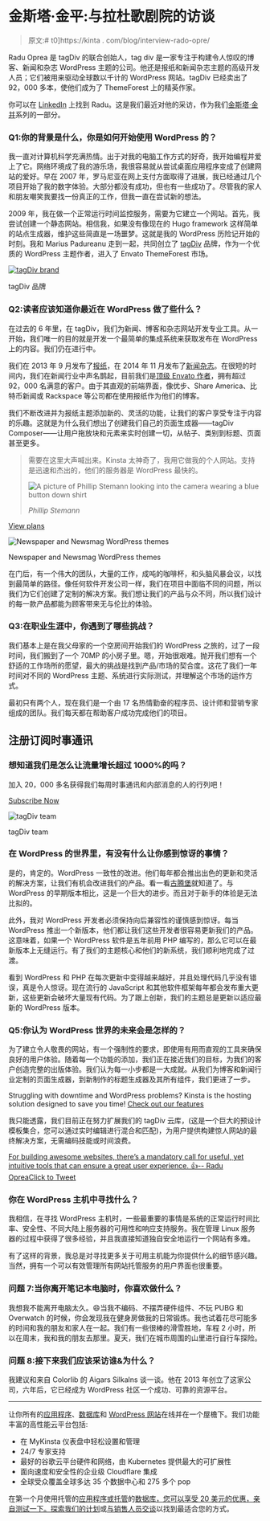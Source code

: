 # 金斯塔·金平:与拉杜歌剧院的访谈

> 原文:# t0]https://kinta . com/blog/interview-rado-opre/

Radu Oprea 是 tagDiv 的联合创始人，tag div 是一家专注于构建令人惊叹的博客、新闻和杂志 WordPress 主题的公司。他还是报纸和新闻杂志主题的高级开发人员；它们被用来驱动全球数以千计的 WordPress 网站。tagDiv 已经卖出了 92，000 多本，使他们成为了 ThemeForest 上的精英作家。

你可以在 [LinkedIn](https://www.linkedin.com/in/radu-oprea-8540a7169/) 上找到 Radu。这是我们最近对他的采访，作为我们[金斯塔·金并](https://kinsta.com/?post_type=post&s=kingpin)系列的一部分。

### Q1:你的背景是什么，你是如何开始使用 WordPress 的？

我一直对计算机科学充满热情。出于对我的电脑工作方式的好奇，我开始编程并爱上了它。网络环境成了我的游乐场，我很容易就从尝试桌面应用程序变成了创建网站的爱好。早在 2007 年，罗马尼亚在网上支付方面取得了进展，我已经通过几个项目开始了我的数字体验。大部分都没有成功，但也有一些成功了。尽管我的家人和朋友嘲笑我要找一份真正的工作，但我一直在尝试新的想法。

2009 年，我在做一个正常运行时间监控服务，需要为它建立一个网站。首先，我尝试创建一个静态网站。相信我，如果没有像现在的 Hugo framework 这样简单的站点生成器，维护这些简直是一场噩梦。这就是我的 WordPress 历险记开始的时刻。我和 Marius Padureanu 走到一起，共同创立了 [tagDiv](https://tagdiv.com) 品牌，作为一个优质的 WordPress 主题作者，进入了 Envato ThemeForest 市场。

[![tagDiv brand](img/faf14fdc24e4153b695268cd2398a270.png)](https://tagdiv.com/) 

tagDiv 品牌



 ### Q2:读者应该知道你最近在 WordPress 做了些什么？

在过去的 6 年里，在 tagDiv，我们为新闻、博客和杂志网站开发专业工具。从一开始，我们唯一的目的就是开发一个最简单的集成系统来获取发布在 WordPress 上的内容。我们仍在进行中。

我们在 2013 年 9 月发布了[报纸](https://themeforest.net/item/newspaper/5489609)，在 2014 年 11 月发布了[新闻杂志](https://themeforest.net/item/newsmag-news-magazine-newspaper/9512331)。在很短的时间内，我们在新闻行业中声名鹊起，目前我们是[顶级 Envato 作者](https://themeforest.net/authors/top)，拥有超过 92，000 名满意的客户。由于其直观的前端界面，像优步、Share America、比特币新闻或 Rackspace 等公司都在使用报纸作为他们的博客。

我们不断改进并为报纸主题添加新的、灵活的功能，让我们的客户享受专注于内容的乐趣。这就是为什么我们想出了创建我们自己的页面生成器——tagDiv Composer——让用户拖放块和元素来实时创建一切，从帖子、类别到标题、页面甚至更多。





> 需要在这里大声喊出来。Kinsta 太神奇了，我用它做我的个人网站。支持是迅速和杰出的，他们的服务器是 WordPress 最快的。
> 
> <footer class="wp-block-kinsta-client-quote__footer">
> 
> ![A picture of Phillip Stemann looking into the camera wearing a blue button down shirt](img/12b77bdcd297e9bf069df2f3413ad833.png)
> 
> <cite class="wp-block-kinsta-client-quote__cite">Phillip Stemann</cite></footer>

[View plans](https://kinsta.com/plans/)

![Newspaper and Newsmag WordPress themes](img/33eb9f3a8fede225bac29e00a47c0377.png)

Newspaper and Newsmag WordPress themes



在门后，有一个伟大的团队，大量的工作，成吨的咖啡杯，和头脑风暴会议，以找到最简单的路径。像任何软件开发公司一样，我们在项目中面临不同的问题，所以我们为它们创建了定制的解决方案。我们想让我们的产品与众不同，所以我们设计的每一款产品都能为顾客带来无与伦比的体验。


### Q3:在职业生涯中，你遇到了哪些挑战？

我们基本上是在我父母家的一个空房间开始我们的 WordPress 之旅的，过了一段时间，我们搬到了一个 70MP 的小房子里。嗯，开始很艰难。抛开我们想有一个舒适的工作场所的愿望，最大的挑战是找到产品/市场的契合度。这花了我们一年时间对不同的 WordPress 主题、系统进行实际测试，并理解这个市场的运作方式。

最初只有两个人，现在我们是一个由 17 名热情勤奋的程序员、设计师和营销专家组成的团队。我们每天都在帮助客户成功完成他们的项目。

 ## 注册订阅时事通讯



### 想知道我们是怎么让流量增长超过 1000%的吗？

加入 20，000 多名获得我们每周时事通讯和内部消息的人的行列吧！

[Subscribe Now](#newsletter)

![tagDiv team](img/15963ca5e26db5a1e724a8baff0f750d.png)

tagDiv team



### 在 WordPress 的世界里，有没有什么让你感到惊讶的事情？

是的，肯定的。WordPress 一致性的改进。他们每年都会推出出色的更新和灵活的解决方案，让我们有机会改进我们的产品。看一看[古腾堡](https://kinsta.com/blog/gutenberg-wordpress-editor/)就知道了。与 WordPress 的早期版本相比，这是一个巨大的进步。而且对于新手的体验是无法比拟的。

此外，我对 WordPress 开发者必须保持向后兼容性的谨慎感到惊讶。每当 WordPress 推出一个新版本，他们都让我们这些开发者很容易更新我们的产品。这意味着，如果一个 WordPress 软件是五年前用 PHP 编写的，那么它可以在最新版本上无缝运行。有了我们的主题核心和他们的新系统，我们顺利地完成了过渡。

看到 WordPress 和 PHP 在每次更新中变得越来越好，并且处理代码几乎没有错误，真是令人惊讶。现在流行的 JavaScript 和其他软件框架每年都会发布重大更新，这些更新会破坏大量现有代码。为了跟上创新，我们的主题总是更新以适应最新的 WordPress 版本。


### Q5:你认为 WordPress 世界的未来会是怎样的？

为了建立令人敬畏的网站，有一个强制性的要求，即使用有用而直观的工具来确保良好的用户体验。随着每一个功能的添加，我们正在接近我们的目标，为我们的客户创造完整的出版体验。我们认为每一小步都是一大成就。从我们为博客和新闻行业定制的页面生成器，到新制作的标题生成器及其所有组件，我们更进了一步。

Struggling with downtime and WordPress problems? Kinsta is the hosting solution designed to save you time! [Check out our features](https://kinsta.com/features/)

我只能透露，我们目前正在努力扩展我们的 tagDiv 云库，(这是一个巨大的预设计模板集合，您可以通过实时编辑进行混合和匹配)，为用户提供构建惊人网站的最终解决方案，无需编码技能或时间浪费。

[For building awesome websites, there’s a mandatory call for useful, yet intuitive tools that can ensure a great user experience. 👍-- Radu OpreaClick to Tweet](https://twitter.com/intent/tweet?url=https%3A%2F%2Fkinsta.com%2Fblog%2Finterview-radu-oprea%2F&via=kinsta&text=For+building+awesome+websites%2C+there%E2%80%99s+a+mandatory+call+for+useful%2C+yet+intuitive+tools+that+can+ensure+a+great+user+experience.+%F0%9F%91%8D--+Radu+Oprea&hashtags=UX%2Cwebdesign)

### 你在 WordPress 主机中寻找什么？

我相信，在寻找 WordPress 主机时，一些最重要的事情是系统的正常运行时间比率、安全性、不同大陆上服务器的可用性和响应支持服务。我在管理 Linux 服务器的过程中获得了很多经验，并且我直接知道独自安全地运行一个网站有多难。

有了这样的背景，我总是对寻找更多关于可用主机能为你提供什么的细节感兴趣。当然，拥有一个可以有效管理所有网站托管服务的用户界面也很重要。

### 问题 7:当你离开笔记本电脑时，你喜欢做什么？

我想我不能离开电脑太久。😄当我不编码、不摆弄硬件组件、不玩 PUBG 和 Overwatch 的时候，你会发现我在健身房做我的日常锻炼。我也试着花尽可能多的时间和我的朋友和家人在一起。我们有一些很棒的滑雪胜地，车程 2 小时，所以在周末，我和我的朋友去那里。夏天，我们在城市周围的山里进行自行车探险。

### 问题 8:接下来我们应该采访谁&为什么？

我建议和来自 Colorlib 的 Aigars Silkalns 谈一谈。他在 2013 年创立了这家公司，六年后，它已经成为 WordPress 社区一个成功、可靠的资源平台。

* * *

让你所有的[应用程序](https://kinsta.com/application-hosting/)、[数据库](https://kinsta.com/database-hosting/)和 [WordPress 网站](https://kinsta.com/wordpress-hosting/)在线并在一个屋檐下。我们功能丰富的高性能云平台包括:

*   在 MyKinsta 仪表盘中轻松设置和管理
*   24/7 专家支持
*   最好的谷歌云平台硬件和网络，由 Kubernetes 提供最大的可扩展性
*   面向速度和安全性的企业级 Cloudflare 集成
*   全球受众覆盖全球多达 35 个数据中心和 275 多个 pop

在第一个月使用托管的[应用程序或托管](https://kinsta.com/application-hosting/)的[数据库，您可以享受 20 美元的优惠，亲自测试一下。探索我们的](https://kinsta.com/database-hosting/)[计划](https://kinsta.com/plans/)或[与销售人员交谈](https://kinsta.com/contact-us/)以找到最适合您的方式。